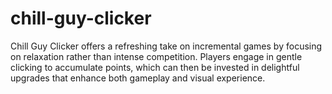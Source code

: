 # chill-guy-clicker
Chill Guy Clicker offers a refreshing take on incremental games by focusing on relaxation rather than intense competition. Players engage in gentle clicking to accumulate points, which can then be invested in delightful upgrades that enhance both gameplay and visual experience. 
